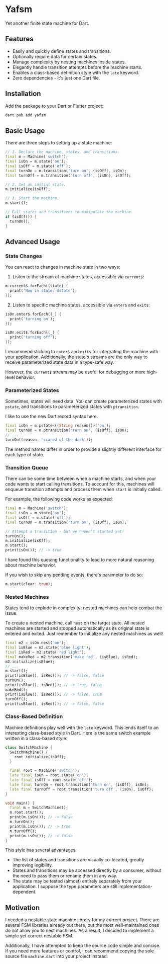 # Yafsm

Yet another finite state machine for Dart.

## Features

- Easily and quickly define states and transitions.
- Optionally require data for certain states.
- Manage complexity by nesting machines inside states.
- Elegantly handle transition attempts before the machine starts.
- Enables a class-based definition style with the `late` keyword.
- Zero dependencies - it's just one Dart file.

## Installation

Add the package to your Dart or Flutter project:

```bash
dart pub add yafsm
```

## Basic Usage

There are three steps to setting up a state machine:

```dart
// 1. Declare the machine, states, and transitions.
final m = Machine('switch');
final isOn = m.state('on');
final isOff = m.state('off');
final turnOn = m.transition('turn on', {isOff}, isOn);
final turnOff = m.transition('turn off', {isOn}, isOff);

// 2. Set an initial state.
m.initialize(isOff);

// 3. Start the machine.
m.start();

// Call states and transitions to manipulate the machine.
if (isOff()) {
  turnOn();
}
```

## Advanced Usage

### State Changes

You can react to changes in machine state in two ways:

1. Listen to the stream of machine states, accessible via `current$`:

```dart
m.current$.forEach((state) {
  print('Now in state: $state');
});
```

2. Listen to specific machine states, accessible via `enter$` and `exit$`:

```dart
isOn.enter$.forEach((_) {
  print('turning on');
});

isOn.exit$.forEach((_) {
  print('turning off');
});
```

I recommend sticking to `enter$` and `exit$` for integrating the machine with your application. Additionally, the state's streams are the only way to receive parameterized state data in a type-safe way.

However, the `current$` stream may be useful for debugging or more high-level behavior.

### Parameterized States

Sometimes, states will need data. You can create parameterized states with `pstate`, and transitions to parameterized states with `ptransition`.

I like to use the new Dart record syntax here.

```dart
final isOn = m.pstate<({String reason})>('on');
final turnOn = m.ptransition('turn on', {isOff}, isOn);
// ...
turnOn((reason: 'scared of the dark'));
```

The method names differ in order to provide a slightly different interface for each type of state.

### Transition Queue

There can be some time between when a machine starts, and when your code wants to start calling transitions. To account for this, machines will enqueue transition attempts and process them when `start` is initially called.

For example, the following code works as expected:

```dart
final m = Machine('switch');
final isOn = m.state('on');
final isOff = m.state('off');
final turnOn = m.transition('turn on', {isOff}, isOn);

// Attempt a transition - but we haven't started yet!
turnOn();
m.initialize(isOff);
m.start();
print(isOn()); // -> true
```

I have found this queuing functionality to lead to more natural reasoning about machine behavior.

If you wish to skip any pending events, there's parameter to do so:

```dart
m.start(clear: true);
```

### Nested Machines

States tend to explode in complexity; nested machines can help combat the issue. 

To create a nested machine, call `nest` on the target state. All nested machines are started and stopped automatically as its original state is entered and exited. Just remember to initialize any nested machines as well!

```dart
final m2 = isOn.nest('on');
final isBlue = m2.state('blue light');
final isRed = m2.state('red light');
final makeRed = m2.transition('make red', {isBlue}, isRed);
m2.initialize(isBlue);
// ...
m.start();
print(isBlue(), isRed()); // -> false, false
turnOn();
print(isBlue(), isRed()); // -> true, false
makeRed();
print(isBlue(), isRed()); // -> false, true
turnOff();
print(isBlue(), isRed()); // -> false, false
```

### Class-Based Definition

Machine definitions play well with the `late` keyword. This lends itself to an interesting class-based style in Dart. Here is the same switch example written in a class-based style:

```dart
class SwitchMachine {
  SwitchMachine() {
    root.initialize(isOff);
  }

  final root = Machine('switch');
  late final isOn = root.state('on');
  late final isOff = root.state('off');
  late final turnOn = root.transition('turn on', {isOff}, isOn);
  late final turnOff = root.transition('turn off', {isOn}, isOff);
}

void main() {
  final m = SwitchMachine();
  m.root.start();
  print(m.isOn()); // -> false
  m.turnOn();
  print(m.isOn()); // -> true
  m.turnOff();
  print(m.isOn()); // -> false
}
```

This style has several advantages:

- The list of states and transitions are visually co-located, greatly improving legibility.
- States and transitions may be accessed directly by a consumer, without the need to pass them or rename them in any way.
- The state may be tested (almost) entirely separately from your application. I suppose the type parameters are still implementation-dependent.

## Motivation

I needed a nestable state machine library for my current project. There are several FSM libraries already out there, but the most well-maintained ones do not allow you to nest machines. As a result, I decided to implement a simple yet correct nestable FSM.

Additionally, I have attempted to keep the source code simple and concise. If you need more features or control, I can recommend copying the sole source file `machine.dart` into your project instead.
